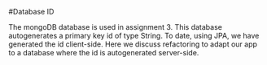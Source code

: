 #Database ID

The mongoDB database is used in assignment 3. This database autogenerates a primary key id of type String. To date, using JPA, we have generated the id client-side. Here we discuss refactoring to adapt our app to a database where the id is autogenerated server-side.




